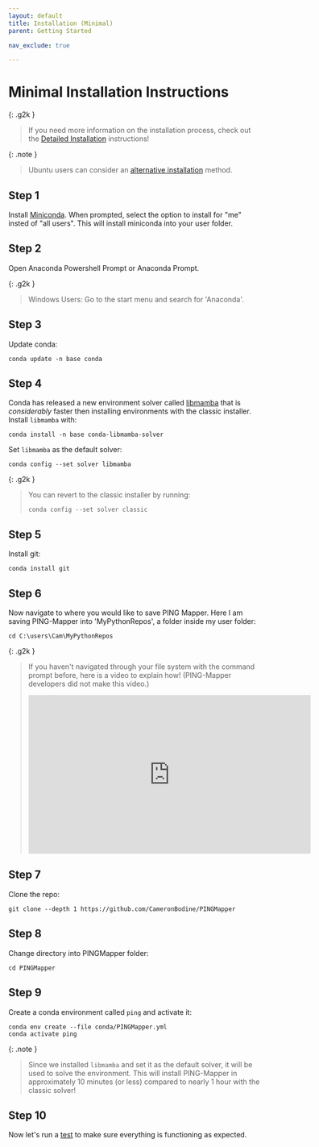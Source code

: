 ```yaml
---
layout: default
title: Installation (Minimal)
parent: Getting Started

nav_exclude: true

---
```


# Minimal Installation Instructions

{: .g2k }
> If you need more information on the installation process, check out the [Detailed Installation](./Installation.md) instructions!

{: .note }
> Ubuntu users can consider an [alternative installation](https://github.com/CameronBodine/PINGMapper/tree/main/ubuntu) method.

## Step 1
Install [Miniconda](https://docs.conda.io/en/latest/miniconda.html). When prompted, select the option to install for "me" insted of "all users". This will install miniconda into your user folder. 

## Step 2
Open Anaconda Powershell Prompt or Anaconda Prompt.

{: .g2k }
> Windows Users: Go to the start menu and search for 'Anaconda'.

## Step 3
Update conda:
```
conda update -n base conda
```

## Step 4
Conda has released a new environment solver called [libmamba](https://www.anaconda.com/blog/a-faster-conda-for-a-growing-community) that is _considerably_ faster then installing environments with the classic installer. Install `libmamba` with:
```
conda install -n base conda-libmamba-solver
```

Set `libmamba` as the default solver:
```
conda config --set solver libmamba
```

{: .g2k }
> You can revert to the classic installer by running:
> ```
> conda config --set solver classic
> ```


## Step 5
Install git:
```
conda install git
```

## Step 6
Now navigate to where you would like to save PING Mapper. Here I am saving PING-Mapper into 'MyPythonRepos', a folder inside my user folder:
```
cd C:\users\Cam\MyPythonRepos
```

{: .g2k }
> If you haven't navigated through your file system with the command prompt before, here is a video to explain how! (PING-Mapper developers did not make this video.)
> <iframe width="560" height="315" src="https://www.youtube.com/embed/9zMWXD-xoxc" title="YouTube video player" frameborder="0" allow="accelerometer; autoplay; clipboard-write; encrypted-media; gyroscope; picture-in-picture; web-share" allowfullscreen></iframe>

## Step 7
Clone the repo:
```
git clone --depth 1 https://github.com/CameronBodine/PINGMapper
```


## Step 8
Change directory into PINGMapper folder:
```
cd PINGMapper
```

## Step 9
Create a conda environment called `ping` and activate it:
```
conda env create --file conda/PINGMapper.yml
conda activate ping
```

{: .note }
> Since we installed `libmamba` and set it as the default solver, it will be used to solve the environment. This will install PING-Mapper in approximately 10 minutes (or less) compared to nearly 1 hour with the classic solver!

## Step 10
Now let's run a [test](./Testing.md) to make sure everything is functioning as expected.
